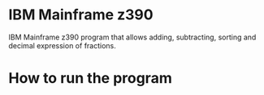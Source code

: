 # IBM Mainframe z390
IBM Mainframe z390 program that allows adding, subtracting, sorting and decimal expression of fractions.

# How to run the program
